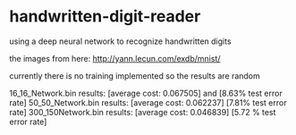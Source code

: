 # handwritten-digit-reader

using a deep neural network to recognize handwritten digits

the images from here: http://yann.lecun.com/exdb/mnist/

currently there is no training implemented so the results are random

16_16_Network.bin results: [average cost: 0.067505] and [8.63% test error rate]
50_50_Network.bin results: [average cost: 0.062237] [7.81% test error rate]
300_150Network.bin results: [average cost: 0.046839] [5.72 % test error rate]
